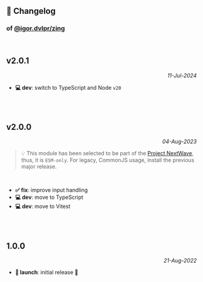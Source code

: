 ## 📒 Changelog

### of [@igor.dvlpr/zing](https://github.com/igorskyflyer/npm-zing)

<br>

## v2.0.1

<p align="right"><em>11-Jul-2024</em></p>

- **💻 dev**: switch to TypeScript and Node `v20`

<br>
<br>

## v2.0.0

<p align="right"><em>04-Aug-2023</em></p>

> 💡 This module has been selected to be part of the [Project NextWave](https://github.com/igorskyflyer/project-nextwave), thus, it is `ESM-only`. For legacy, CommonJS usage, install the previous major release.

<br>

- **✅ fix**: improve input handling
- **💻 dev**: move to TypeScript
- **💻 dev**: move to Vitest

<br>
<br>

## 1.0.0

<p align="right"><em>21-Aug-2022</em></p>

- **🚀 launch**: initial release 🎉
